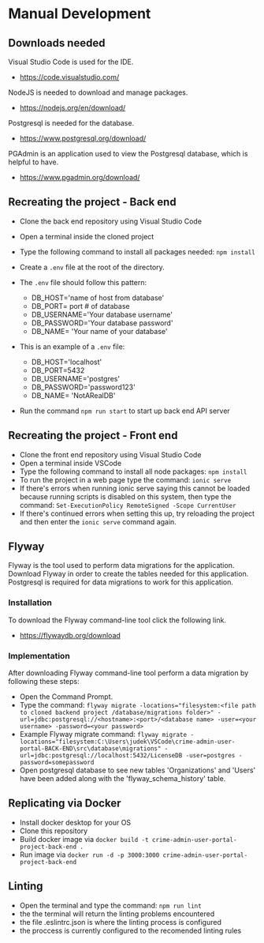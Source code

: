 # Manual Development

## Downloads needed
Visual Studio Code is used for the IDE.
* https://code.visualstudio.com/

NodeJS is needed to download and manage packages.
* https://nodejs.org/en/download/

Postgresql is needed for the database. 
* https://www.postgresql.org/download/

PGAdmin is an application used to view the Postgresql database, which is helpful to have.
* https://www.pgadmin.org/download/

## Recreating the project - Back end
* Clone the back end repository using Visual Studio Code
* Open a terminal inside the cloned project
* Type the following command to install all packages needed: `npm install`
* Create a `.env` file at the root of the directory.
* The `.env` file should follow this pattern:
  - DB_HOST='name of host from database'
  - DB_PORT= port # of database
  - DB_USERNAME='Your database username'
  - DB_PASSWORD='Your database password'
  - DB_NAME= 'Your name of your database'
* This is an example of a `.env` file:
  - DB_HOST='localhost'
  - DB_PORT=5432
  - DB_USERNAME='postgres'
  - DB_PASSWORD='password123'
  - DB_NAME= 'NotARealDB'

* Run the command `npm run start` to start up back end API server

## Recreating the project - Front end
* Clone the front end repository using Visual Studio Code
* Open a terminal inside VSCode
* Type the following command to install all node packages: `npm install`
* To run the project in a web page type the command: `ionic serve`
* If there's errors when running ionic serve saying this cannot be loaded because running scripts is disabled on this system, then type the command: `Set-ExecutionPolicy RemoteSigned -Scope CurrentUser`
* If there's continued errors when setting this up, try reloading the project and then enter the `ionic serve` command again.


## Flyway
Flyway is the tool used to perform data migrations for the application. Download Flyway in order to create the tables needed for this application. Postgresql is required for data migrations to work for this application.
### Installation
To download the Flyway command-line tool click the following link.
* https://flywaydb.org/download
### Implementation
After downloading Flyway command-line tool perform a data migration by following these steps:
* Open the Command Prompt.
* Type the command: `flyway migrate -locations="filesystem:<file path to cloned backend project /database/migrations folder>" -url=jdbc:postgresql://<hostname>:<port>/<database name> -user=<your username> -password=<your password>`
* Example Flyway migrate command: `flyway migrate -locations="filesystem:C:\Users\judek\VSCode\crime-admin-user-portal-BACK-END\src\database\migrations" -url=jdbc:postgresql://localhost:5432/LicenseDB -user=postgres -password=somepassword`
* Open postgresql database to see new tables 'Organizations' and 'Users' have been added along with the 'flyway_schema_history' table.


## Replicating via Docker
* Install docker desktop for your OS
* Clone this repository 
* Build docker image via `docker build -t crime-admin-user-portal-project-back-end .`
* Run image via `docker run -d -p 3000:3000 crime-admin-user-portal-project-back-end`

## Linting
* Open the terminal and type the command: `npm run lint` 
* the the terminal will return the linting problems encountered 
* the file .eslintrc.json is where the linting process is configured
* the proccess is currently configured to the recomended linting rules 
